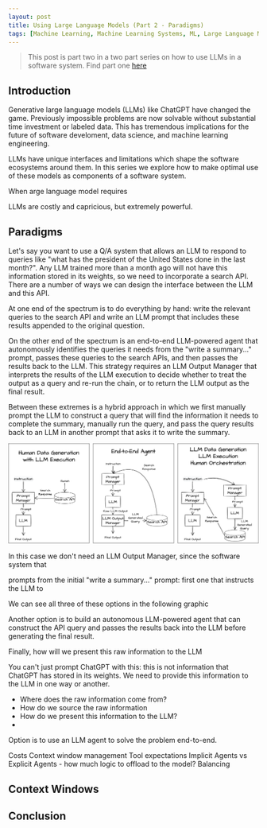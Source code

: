 ```yaml
---
layout: post
title: Using Large Language Models (Part 2 - Paradigms)
tags: [Machine Learning, Machine Learning Systems, ML, Large Language Models, GPT]
---
```

<script> 
  (function(i,s,o,g,r,a,m){i['GoogleAnalyticsObject']=r;i[r]=i[r]||function(){
  (i[r].q=i[r].q||[]).push(arguments)},i[r].l=1*new Date();a=s.createElement(o),
  m=s.getElementsByTagName(o)[0];a.async=1;a.src=g;m.parentNode.insertBefore(a,m)
  })(window,document,'script','https://www.google-analytics.com/analytics.js','ga');

  ga('create', 'UA-82391879-1', 'auto');
  ga('send', 'pageview');

</script>


> This post is part two in a two part series on how to use LLMs in a software system. Find part one [here](https://danshiebler.com/2023-05-08-large-language-models-part-1) 

## Introduction

Generative large language models (LLMs) like ChatGPT have changed the game. Previously impossible problems are now solvable without substantial time investment or labeled data. This has tremendous implications for the future of software develoment, data science, and machine learning engineering.

LLMs have unique interfaces and limitations which shape the software ecosystems around them. In this series we explore how to make optimal use of these models as components of a software system.

When arge language model requires

LLMs are costly and capricious, but extremely powerful. 

## Paradigms

<!-- One of the first things that jumps out when using large language models to solve problems is how many design decisions we need to make. 
 -->

Let's say you want to use a Q/A system that allows an LLM to respond to queries like "what has the president of the United States done in the last month?". Any LLM trained more than a month ago will not have this information stored in its weights, so we need to incorporate a search API. There are a number of ways we can design the interface between the LLM and this API.

At one end of the spectrum is to do everything by hand: write the relevant queries to the search API and write an LLM prompt that includes these results appended to the original question.

On the other end of the spectrum is an end-to-end LLM-powered agent that autonomously identifies the queries it needs from the "write a summary..." prompt, passes these queries to the search APIs, and then passes the results back to the LLM. This strategy requires an LLM Output Manager that interprets the results of the LLM execution to decide whether to treat the output as a query and re-run the chain, or to return the LLM output as the final result.

Between these extremes is a hybrid approach in which we first manually prompt the LLM to construct a query that will find the information it needs to complete the summary, manually run the query, and pass the query results back to an LLM in another prompt that asks it to write the summary.

![Three options for LLMs](/img/LLMsTextSketch-Agents.drawio.png)


In this case we don't need an LLM Output Manager, since the software system that


 prompts from the initial "write a summary..." prompt: first one that instructs the LLM to

We can see all three of these options in the following graphic




 Another option is to build an autonomous LLM-powered agent that can construct the API query and passes the results back into the LLM before generating the final result. 

Finally, how will we present this raw information to the LLM

You can't just prompt ChatGPT with this: this is not information that ChatGPT has stored in its weights. We need to provide this information to the LLM in one way or another.

- Where does the raw information come from? 
- How do we source the raw information
- How do we present this information to the LLM?
- 



Option is to use an LLM agent to solve the problem end-to-end. 



Costs
Context window management
Tool expectations
Implicit Agents vs Explicit Agents
	- how much logic to offload to the model?
Balancing


## Context Windows



## Conclusion













